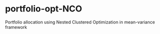 # portfolio-opt-NCO
Portfolio allocation using Nested Clustered Optimization in mean-variance framework 
